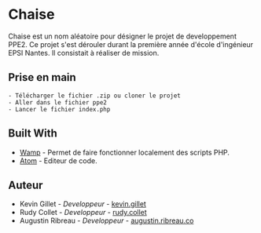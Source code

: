 # Chaise
Chaise est un nom aléatoire pour désigner le projet de developpement PPE2. Ce projet s'est dérouler durant la première année d'école d'ingénieur EPSI Nantes. Il consistait à réaliser de mission.

## Prise en main
```
- Télécharger le fichier .zip ou cloner le projet
- Aller dans le fichier ppe2
- Lancer le fichier index.php
```

## Built With
- <a href="http://www.wampserver.com/">Wamp</a> - Permet de faire fonctionner localement des scripts PHP.
- <a href="https://atom.io/">Atom</a> - Editeur de code.

## Auteur
- Kevin Gillet - <i>Developpeur</i> - <a href="https://github.com/Kev1venteur" target="_blank">kevin.gillet</a>
- Rudy Collet - <i>Developpeur</i> - <a href="" target="_blank">rudy.collet</a>
- Augustin Ribreau - <i>Developpeur</i> - <a href="https://augustin.ribreau.co/" target="_blank">augustin.ribreau.co</a>
